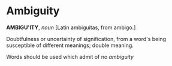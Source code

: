 # Ambiguity

**AMBIGU'ITY**, _noun_ \[Latin ambiguitas, from ambigo.\]

Doubtfulness or uncertainty of signification, from a word's being susceptible of different meanings; double meaning.

Words should be used which admit of no _ambiguity_